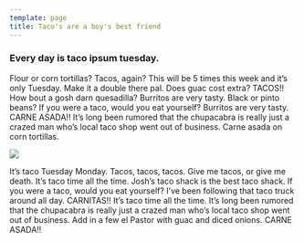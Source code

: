 ```yaml
---
template: page
title: Taco's are a boy's best friend
---
```

### Every day is taco ipsum tuesday. 

Flour or corn tortillas? Tacos, 
again? This will be 5 times this week and it’s only Tuesday. Make it a 
double there pal. Does guac cost extra? TACOS!! How bout a gosh darn 
quesadilla? Burritos are very tasty. Black or pinto beans? If you were a
 taco, would you eat yourself? Burritos are very tasty. CARNE ASADA!! 
It’s long been rumored that the chupacabra is really just a crazed man 
who’s local taco shop went out of business. Carne asada on corn 
tortillas.

![](https://images.unsplash.com/photo-1599974579688-8dbdd335c77f?ixid=MXwxMjA3fDB8MHxwaG90by1wYWdlfHx8fGVufDB8fHw%3D\&ixlib=rb-1.2.1\&auto=format\&fit=crop\&w=2142\&q=80)

 It’s taco Tuesday Monday. Tacos, tacos, tacos. Give me
 tacos, or give me death. It’s taco time all the time. Josh’s taco shack
 is the best taco shack. If you were a taco, would you eat yourself? 
I’ve been following that taco truck around all day. CARNITAS!! It’s taco
 time all the time. It’s long been rumored that the chupacabra is really
 just a crazed man who’s local taco shop went out of business. Add in a 
few el Pastor with guac and diced onions. CARNE ASADA!!

